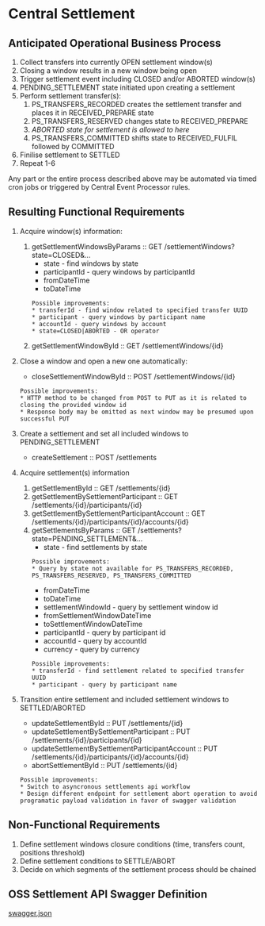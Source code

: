 # Central Settlement

## Anticipated Operational Business Process

1. Collect transfers into currently OPEN settlement window(s)
1. Closing a window results in a new window being open
1. Trigger settlement event including CLOSED and/or ABORTED window(s)
1. PENDING_SETTLEMENT state initiated upon creating a settlement
1. Perform settlement transfer(s):
   1. PS_TRANSFERS_RECORDED creates the settlement transfer and places it in RECEIVED_PREPARE state
   1. PS_TRANSFERS_RESERVED changes state to RECEIVED_PREPARE
   1. _ABORTED state for settlement is allowed to here_
   1. PS_TRANSFERS_COMMITTED shifts state to RECEIVED_FULFIL followed by COMMITTED
1. Finilise settlement to SETTLED
1. Repeat 1-6

Any part or the entire process described above may be automated via timed cron jobs or triggered by Central Event Processor rules.

## Resulting Functional Requirements

1. Acquire window(s) information:
   1. getSettlementWindowsByParams :: GET /settlementWindows?state=CLOSED&...
      * state - find windows by state
      * participantId - query windows by participantId
      * fromDateTime
      * toDateTime
      ```
      Possible improvements:
      * transferId - find window related to specified transfer UUID
      * participant - query windows by participant name
      * accountId - query windows by account
      * state=CLOSED|ABORTED - OR operator
      ```
   1. getSettlementWindowById :: GET /settlementWindows/{id}

1. Close a window and open a new one automatically:
   * closeSettlementWindowById :: POST /settlementWindows/{id}
   ```
   Possible improvements:
   * HTTP method to be changed from POST to PUT as it is related to closing the provided window id
   * Response body may be omitted as next window may be presumed upon successful PUT
   ```

1. Create a settlement and set all included windows to PENDING_SETTLEMENT
   * createSettlement :: POST /settlements

1. Acquire settlement(s) information
   1. getSettlementById :: GET /settlements/{id}
   1. getSettlementBySettlementParticipant :: GET /settlements/{id}/participants/{id}
   1. getSettlementBySettlementParticipantAccount :: GET /settlements/{id}/participants/{id}/accounts/{id}
   1. getSettlementsByParams :: GET /settlements?state=PENDING_SETTLEMENT&...
      * state - find settlements by state
      ```
      Possible improvements:
      * Query by state not available for PS_TRANSFERS_RECORDED, PS_TRANSFERS_RESERVED, PS_TRANSFERS_COMMITTED
      ```
      * fromDateTime
      * toDateTime
      * settlementWindowId - query by settlement window id
      * fromSettlementWindowDateTime
      * toSettlementWindowDateTime
      * participantId - query by participant id
      * accountId - query by accountId
      * currency - query by currency
      ```
      Possible improvements:
      * transferId - find settlement related to specified transfer UUID
      * participant - query by participant name
  1. Transition entire settlement and included settlement windows to SETTLED/ABORTED
     * updateSettlementById :: PUT /settlements/{id}
     * updateSettlementBySettlementParticipant :: PUT /settlements/{id}/participants/{id}
     * updateSettlementBySettlementParticipantAccount :: PUT /settlements/{id}/participants/{id}/accounts/{id}
     * abortSettlementById :: PUT /settlements/{id}
     ```
     Possible improvements:
     * Switch to asyncronous settlements api workflow
     * Design different endpoint for settlement abort operation to avoid programatic payload validation in favor of swagger validation
     ```

## Non-Functional Requirements

1. Define settlement windows closure conditions (time, transfers count, positions threshold)
2. Define settlement conditions to SETTLE/ABORT
3. Decide on which segments of the settlement process should be chained

## OSS Settlement API Swagger Definition
[swagger.json](https://github.com/mojaloop/central-settlement/blob/master/src/interface/swagger.json)